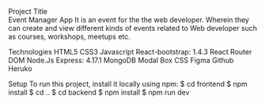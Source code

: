 Project Title  
Event Manager App 
  It is an event for the the web developer. Wherein they can create and view different kinds of events related to Web developer such as courses, workshops, meetups   etc.
  
Technologies
HTML5
CSS3
Javascript
React-bootstrap: 1.4.3
React Router DOM
Node.Js
Express: 4.17.1
MongoDB
Modal Box CSS
Figma
Github
Heruko

Setup 
To run this project, install it locally using npm:
$ cd frontend 
$ npm install
$ cd ..
$ cd backend
$ npm install
$ npm run dev








  
  
  
  
 
